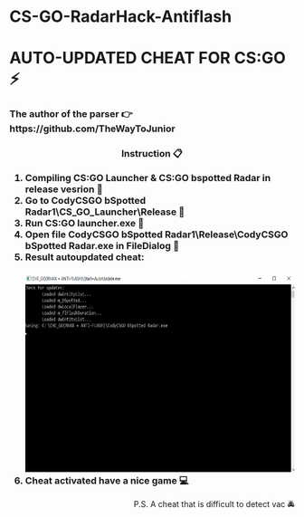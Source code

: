 # CS-GO-RadarHack-Antiflash
<h1>AUTO-UPDATED CHEAT FOR CS:GO ⚡
<h3>The author of the parser 👉 https://github.com/TheWayToJunior<h3>
  </h1>
<h3>
  <p align ="center">Instruction 📋 </p>
<ol>
<li>Compiling CS:GO Launcher & CS:GO bspotted Radar in release vesrion 🔨</li>
<li>Go to CodyCSGO bSpotted Radar1\СS_GO_Launcher\Release 💨</li>
<li>Run CS:GO launcher.exe 🌌</li>
<li>Open file CodyCSGO bSpotted Radar1\Release\CodyCSGO bSpotted Radar.exe in FileDialog 📁</li>
 <li> Result autoupdated cheat: </li>
<br>
<img src="FirstScreen.png" width="600px" height="350px"/> 
<li>Cheat activated have a nice game 💻</li>
</ol>
</h3>
<p align = "right">
P.S. A cheat that is difficult to detect vac 🚔 
</p>
